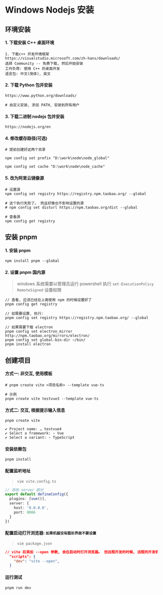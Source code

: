 # Windows Nodejs 安装

## 环境安装

#### 1. 下载安装 C++ 桌面环境

```
1. 下载c++ 开发环境框架 
https://visualstudio.microsoft.com/zh-hans/downloads/
选择 Community -- 免费下载, 然后开始安装
工作负荷: 使用 C++ 的桌面开发
语言包: 中文(简体), 英文
```

#### 2. 下载 Python 包并安装

```
https://www.python.org/downloads/

# 自定义安装, 添加 PATH, 安装到所有用户
```

#### 3. 下载二进制 nodejs 包并安装

```
https://nodejs.org/en
```


#### 4. 修改缓存路径(可选)

```shell
# 提前创建好这两个目录

npm config set prefix "D:\work\node\node_global"

npm config set cache "D:\work\node\node_cache"
```

#### 5. 改为阿里云镜像源

```shell
# 设置源
npm config set registry https://registry.npm.taobao.org/ --global

# 这个执行失败了。 而且好像也不影响设置的源
# npm config set disturl https://npm.taobao.org/dist --global

# 查看源
npm config get registry
```

## 安装 pnpm

#### 1. 安装  pnpm

```shell
npm install pnpm --global
```

#### 2. 设置 pnpm 国内源

> windows 系统需要以管理员运行 powershell 执行 `set-ExecutionPolicy RemoteSigned` 设置权限


```shell
// 查看, 应该已经在上面使用 npm 的时候设置好了
pnpm config get registry

// 如需要设置, 执行:
pnpm config set registry https://registry.npm.taobao.org/ --global

// 如果需要下载 electron
pnpm config set electron_mirror http://npm.taobao.org/mirrors/electron/
pnpm config set global-bin-dir ~/bin/
pnpm install electron
```

## 创建项目

#### 方式一: 非交互, 使用模板

```shell
# pnpm create vite <项目名称> --template vue-ts

# 示例
pnpm create vite testvue3 --template vue-ts
```

#### 方式二: 交互, 根据提示输入信息

```shell
pnpm create vite

✔ Project name: … testvue4
✔ Select a framework: › Vue
✔ Select a variant: › TypeScript
```

#### 安装依赖包

```shell
pnpm install
```

#### 配置监听地址

> `vim vite.config.ts`

```ts
// 添加 server 部分
export default defineConfig({
  plugins: [vue()],
  server: {
    host: '0.0.0.0',
    port: 8866
  }
})
```

#### 配置启动打开浏览器: `如果机器没有图形界面不要设置`

> `vim package.json`

```json
// vite 后添加 --open 参数, 会在启动时打开浏览器。 但远程开发的时候, 远程的开发机器一般没有图形界面也没有浏览器, 指定 --open 参数后, 启动会报错
  "scripts": {
    "dev": "vite --open",
  }
```

#### 运行测试

```shell
pnpm run dev
```
